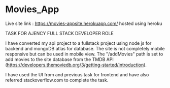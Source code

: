 # Movies_App

Live site link : https://movies-appsite.herokuapp.com/
hosted using heroku

TASK FOR AJENCY FULL STACK DEVELOPER ROLE

I have converted my api project to a fullstack project using node js for backend and mongoDB atlas for database. The site is not completely mobile responsive but can be used in mobile view. The "/addMovies" path is set to add movies to the site database from the TMDB API (https://developers.themoviedb.org/3/getting-started/introduction).

I have used the UI from and previous task for frontend and have also referred stackoverflow.com to complete the task.
